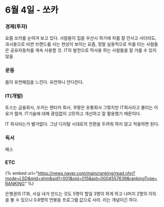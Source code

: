 # 6월 4일 - 쏘카

### 경제\(투자\)

요즘 쏘카를 눈여겨 보고 있다. 사람들이 집을 우선시 하기에 차를 잘 안사고 사더라도, 과시용으로 비싼 브랜드를 사는 현상이 보이는 요즘, 정말 실용적으로 차를 타는 사람들은 공유자동차를 계속 사용할 것. IT의 발전으로 막사용 하는 사람들을 잘 거를 수 있지 않을

### 운동

몸이 유연해짐을 느낀다. 유연하니 안다친다.  


### IT\(개발\)

토스는 금융회사, 쏘카는 렌터카 회사, 쿠팡은 유통회사 그렇지만 IT회사라고 불리는 이유가 뭘까. IT기술에 대해 끊임없이 고민하고 개선하고 잘 활용했기 때문이다. 

IT 회사되는거 별거없다. 그냥 디지털 시대로의 전환을 두려워 하지 않고 적용하면 된다.

### 독서

패스  

### ETC

{% embed url="https://news.naver.com/main/ranking/read.nhn?mode=LSD&mid=shm&sid1=001&oid=015&aid=0004557639&rankingType=RANKING" %}

은행권의 IT화, 사실 내가 만드는 것도 5명이 할일 3명이 하게 하고 나머지 2명의 이득을 볼 수 있으니 0.8명의 연봉을 프로그램 값으로 사라. 라는 개념이긴 하다.

